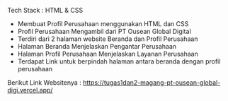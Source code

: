 Tech Stack : HTML & CSS

- Membuat Profil Perusahaan menggunakan HTML dan CSS
- Profil Perusahaan Mengambil dari PT Ousean Global Digital
- Terdiri dari 2 halaman website Beranda dan Profil Perusahaan
- Halaman Beranda Menjelaskan Pengantar Perusahaan
- Halaman Profil Perusahaan Menjelaskan Layanan Perusahaan
- Terdapat Link untuk berpindah halaman antara beranda dengan profil perusahaan

Berikut Link Websitenya : https://tugas1dan2-magang-pt-ousean-global-digi.vercel.app/
